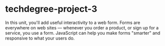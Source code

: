 # techdegree-project-3

In this unit, you'll add useful interactivity to a web form. 
Forms are everywhere on web sites — whenever you order a product, or sign up for a service, 
you use a form. JavaScript can help you make forms "smarter" and responsive to what your users do.
